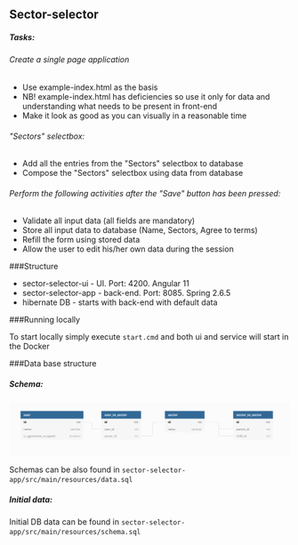 ## Sector-selector

##### Tasks:

###### Create a single page application
- Use example-index.html as the basis
- NB! example-index.html has deficiencies so use it only for data and understanding what needs to be present in front-end
- Make it look as good as you can visually in a reasonable time

###### "Sectors" selectbox:
- Add all the entries from the "Sectors" selectbox to database
- Compose the "Sectors" selectbox using data from database

###### Perform the following activities after the "Save" button has been pressed:
- Validate all input data (all fields are mandatory)
- Store all input data to database (Name, Sectors, Agree to terms)
- Refill the form using stored data
- Allow the user to edit his/her own data during the session

###Structure

- sector-selector-ui - UI. Port: 4200. Angular 11
- sector-selector-app - back-end. Port: 8085. Spring 2.6.5
- hibernate DB - starts with back-end with default data

###Running locally

To start locally simply execute `start.cmd` and both ui and service will start in the Docker

###Data base structure

##### Schema:

![schemaImg](https://raw.githubusercontent.com/serawwerastat/sector-service/master/Data_base_schema.png)

Schemas can be also found in `sector-selector-app/src/main/resources/data.sql`

##### Initial data:

Initial DB data can be found in `sector-selector-app/src/main/resources/schema.sql`